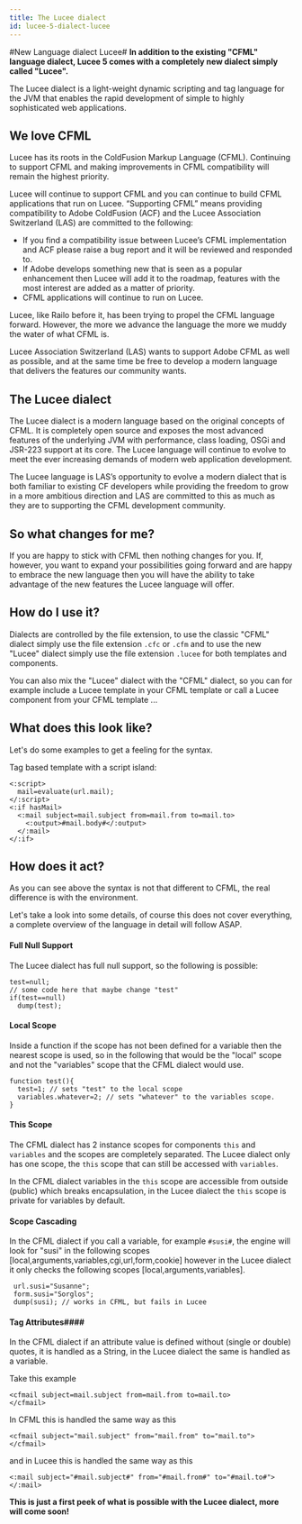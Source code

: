 ```yaml
---
title: The Lucee dialect
id: lucee-5-dialect-lucee
---
```

#New Language dialect Lucee#
**In addition to the existing "CFML" language dialect, Lucee 5 comes with a completely new dialect simply called "Lucee".**

The Lucee dialect is a light-weight dynamic scripting and tag language for the JVM that enables the rapid development of simple to highly sophisticated web applications.

## We love CFML ##

Lucee has its roots in the ColdFusion Markup Language (CFML). Continuing to support CFML and making improvements in CFML compatibility will remain the highest priority.

Lucee will continue to support CFML and you can continue to build CFML applications that run on Lucee. “Supporting CFML” means providing compatibility to Adobe ColdFusion (ACF) and the Lucee Association Switzerland (LAS) are committed to the following:

* If you find a compatibility issue between Lucee’s CFML implementation and ACF please raise a bug report and it will be reviewed and responded to.
* If Adobe develops something new that is seen as a popular enhancement then Lucee will add it to the roadmap, features with the most interest are added as a matter of priority.
* CFML applications will continue to run on Lucee.

Lucee, like Railo before it, has been trying to propel the CFML language forward. However, the more we advance the language the more we muddy the water of what CFML is.

Lucee Association Switzerland (LAS) wants to support Adobe CFML as well as possible, and at the same time be free to develop a modern language that delivers the features our community wants.

## The Lucee dialect ##

The Lucee dialect is a modern language based on the original concepts of CFML. It is completely open source and exposes the most advanced features of the underlying JVM with performance, class loading, OSGi and JSR-223 support at its core. The Lucee language will continue to evolve to meet the ever increasing demands of modern web application development.

The Lucee language is LAS’s opportunity to evolve a modern dialect that is both familiar to existing CF developers while providing the freedom to grow in a more ambitious direction and LAS are committed to this as much as they are to supporting the CFML development community.

## So what changes for me? ##

If you are happy to stick with CFML then nothing changes for you. If, however, you want to expand your possibilities going forward and are happy to embrace the new language then you will have the ability to take advantage of the new features the Lucee language will offer.

## How do I use it? ##

Dialects are controlled by the file extension, to use the classic "CFML" dialect simply use the file extension `.cfc` or `.cfm` and to use the new "Lucee" dialect simply use the file extension `.lucee` for both templates and components.

You can also mix the "Lucee" dialect with the "CFML" dialect, so you can for example include a Lucee template in your CFML template or call a Lucee component from your CFML template ...

## What does this look like? ##

Let's do some examples to get a feeling for the syntax.

Tag based template with a script island:

```lucee
<:script>
  mail=evaluate(url.mail);
</:script>
<:if hasMail>
  <:mail subject=mail.subject from=mail.from to=mail.to>
    <:output>#mail.body#</:output>
  </:mail>
</:if>
```

## How does it act? ##

As you can see above the syntax is not that different to CFML, the real difference is with the environment.

Let's take a look into some details, of course this does not cover everything, a complete overview of the language in detail will follow ASAP.

#### Full Null Support ####

The Lucee dialect has full null support, so the following is possible:

```luceescript
test=null;
// some code here that maybe change "test"
if(test==null)
  dump(test);
```

#### Local Scope ####

Inside a function if the scope has not been defined for a variable then the nearest scope is used, so in the following that would be the "local" scope and not the "variables" scope that the CFML dialect would use.

```luceescript
function test(){
  test=1; // sets "test" to the local scope
  variables.whatever=2; // sets "whatever" to the variables scope.
}
```

#### This Scope ####

The CFML dialect has 2 instance scopes for components `this` and `variables` and the scopes are completely separated. The Lucee dialect only has one scope, the `this` scope that can still be accessed with `variables`.

In the CFML dialect variables in the `this` scope are accessible from outside (public) which breaks encapsulation, in the Lucee dialect the `this` scope is private for variables by default.

#### Scope Cascading ####

In the CFML dialect if you call a variable, for example `#susi#`, the engine will look for "susi" in the following scopes [local,arguments,variables,cgi,url,form,cookie] however in the Lucee dialect it only checks the following scopes [local,arguments,variables].

```luceescript
 url.susi="Susanne";
 form.susi="Sorglos";
 dump(susi); // works in CFML, but fails in Lucee
```

#### Tag Attributes####

In the CFML dialect if an attribute value is defined without (single or double) quotes, it is handled as a String, in the Lucee dialect the same is handled as a variable.

Take this example

```lucee
<cfmail subject=mail.subject from=mail.from to=mail.to>
</cfmail>
```

In CFML this is handled the same way as this

```lucee
<cfmail subject="mail.subject" from="mail.from" to="mail.to">
</cfmail>
```

and in Lucee this is handled the same way as this

```luceescript
<:mail subject="#mail.subject#" from="#mail.from#" to="#mail.to#">
</:mail>
```

**This is just a first peek of what is possible with the Lucee dialect, more will come soon!**
